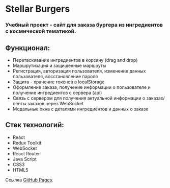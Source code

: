 # Stellar Burgers 

### Учебный проект - сайт для заказа бургера из ингредиентов с космической тематикой.

## Функционал:

* Перетаскивание ингредиентов в корзину (drag and drop)
* Маршрутизация и защищенные маршруты
* Регистрация, авторизация пользователя, изменение данных пользователя, восстановление пароля
* Защита - хранение токенов в localStorage
* Оформление заказа, получение информации о пользователе и получение ингредиентов с сервера (api)
* Связь с сервером для получения актуальной информации о заказах/ленты заказов через WebSocket
* Модальные окна с деталями ингредиентов и данных о заказе

## Стек технологий:

* React
* Redux Toolkit
* WebSocket
* React Router
* Java Script
* CSS3
* HTML5

Ссылка [GitHub Pages](https://dvdovina.github.io/react-stellar-burger/).
